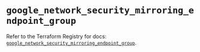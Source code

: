 # `google_network_security_mirroring_endpoint_group`

Refer to the Terraform Registry for docs: [`google_network_security_mirroring_endpoint_group`](https://registry.terraform.io/providers/hashicorp/google/6.31.0/docs/resources/network_security_mirroring_endpoint_group).
